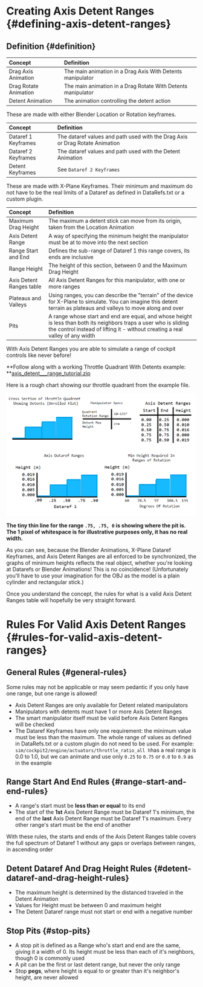 # Creating Axis Detent Ranges {#defining-axis-detent-ranges}

## Definition {#definition}

| Concept | Definition |
| :--- | :--- |
| Drag Axis Animation | The main animation in a Drag Axis With Detents manipulator |
| Drag Rotate Animation | The main animation in a Drag Rotate With Detents manipulator |
| Detent Animation | The animation controlling the detent action |

These are made with either Blender Location or Rotation keyframes.

| Concept | Definition |
| :--- | :--- |
| Dataref 1 Keyframes | The dataref values and path used with the Drag Axis or Drag Rotate Animation |
| Dataref 2 Keyframes | The dataref values and path used with the Detent Animation |
| Detent Keyframes | See `Dataref 2 Keyframes` |

These are made with X-Plane Keyframes. Their minimum and maximum do not have to be the real limits of a Dataref as defined in DataRefs.txt or a custom plugin.

| Concept | Definition |
| :--- | :--- |
| Maximum Drag Height | The maximum a detent stick can move from its origin, taken from the Location Animation |
| Axis Detent Range | A way of specifying the minimum height the manipulator must be at to move into the next section |
| Range Start and End | Defines the sub-range of Dataref 1 this range covers, its ends are inclusive |
| Range Height | The height of this section, between 0 and the Maximum Drag Height |
| Axis Detent Ranges table | All Axis Detent Ranges for this manipulator, with one or more ranges |
| Plateaus and Valleys | Using ranges, you can describe the "terrain" of the device for X-Plane to simulate. You can imagine this detent terrain as plateaus and valleys to move along and over |
| Pits | A range whose start and end are equal, and whose height is less than both its neighbors traps a user who is sliding the control instead of lifting it - without creating a real valley of any width |

With Axis Detent Ranges you are able to simulate a range of cockpit controls like never before!

**Follow along with a working Throttle Quadrant With Detents example: **[axis\_detent_\__range\_tutorial.zip](https://github.com/der-On/XPlane2Blender/files/2886941/axis_detent_range_tutorial.zip)

Here is a rough chart showing our throttle quadrant from the example file.

![](/assets/axis_detent_ranges_in_charts.png "Graphics showing the relationship between the mesh, animations, and ranges")

**The tiny thin line for the range **`.75, .75, 0`** is showing where the pit is. The 1 pixel of whitespace is for illustrative purposes only, it has no real width.**

As you can see, because the Blender Animations, X-Plane Dataref Keyframes, and Axis Detent Ranges are all enforced to be synchronized, the graphs of minimum heights reflects the real object, whether you're looking at Datarefs or Blender Animations! This is no coincidence! \(Unfortunately you'll have to use your imagination for the OBJ as the model is a plain cylinder and rectangular stick.\)

Once you understand the concept, the rules for what is a valid Axis Detent Ranges table will hopefully be very straight forward.

# Rules For Valid Axis Detent Ranges {#rules-for-valid-axis-detent-ranges}

## General Rules {#general-rules}

Some rules may not be applicable or may seem pedantic if you only have one range, but one range is allowed!

* Axis Detent Ranges are only available for Detent related manipulators
* Manipulators with detents must have 1 or more Axis Detent Ranges
* The smart manipulator itself must be valid before Axis Detent Ranges will be checked
* The Dataref Keyframes have only one requirement: the minimum value must be less than the maximum. The whole range of values as defined in DataRefs.txt or a custom plugin do not need to be used. For example: `sim/cockpit2/engine/actuators/throttle_ratio_all h`has a real range is 0.0 to 1.0, but we can animate and use only `0.25` to `0.75` or `0.0` to `0.9` as in the example

## Range Start And End Rules {#range-start-and-end-rules}

* A range's start must be **less than or equal** to its end
* The start of the **1st** Axis Detent Range must be Dataref 1's minimum, the end of the **last** Axis Detent Range must be Dataref 1's maximum. Every other range's start must be the end of another

With these rules, the starts and ends of the Axis Detent Ranges table covers the full spectrum of Dataref 1 without any gaps or overlaps between ranges, in ascending order

## Detent Dataref And Drag Height Rules {#detent-dataref-and-drag-height-rules}

* The maximum height is determined by the distanced traveled in the Detent Animation
* Values for Height must be between 0 and maximum height
* The Detent Dataref range must not start or end with a negative number

## Stop Pits {#stop-pits}

* A stop pit is defined as a Range who's start and end are the same, giving it a width of 0. Its height must be less than each of it's neighbors, though 0 is commonly used
* A pit can be the first or last detent range, but never the only range
* Stop **pegs**, where height is equal to or greater than it's neighbor's height, are never allowed



